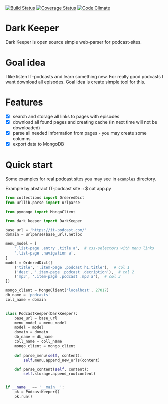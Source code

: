 [![Build Status](https://travis-ci.org/itcrab/dark-keeper.svg?branch=master)](https://travis-ci.org/itcrab/dark-keeper)
[![Coverage Status](https://coveralls.io/repos/github/itcrab/dark-keeper/badge.svg?branch=master)](https://coveralls.io/github/itcrab/dark-keeper?branch=master)
[![Code Climate](https://codeclimate.com/github/itcrab/dark-keeper/badges/gpa.svg)](https://codeclimate.com/github/itcrab/dark-keeper)

# Dark Keeper
Dark Keeper is open source simple web-parser for podcast-sites.

# Goal idea
I like listen IT-podcasts and learn something new.
For really good podcasts I want download all episodes.
Goal idea is create simple tool for this.

# Features
- [x] search and storage all links to pages with episodes
- [x] download all found pages and creating cache (in next time will not be downloaded)
- [x] parse all needed information from pages - you may create some columns
- [x] export data to MongoDB

# Quick start
Some examples for real podcast sites you may see in `examples` directory.

Example by abstract IT-podcast site :: $ cat app.py
```python
from collections import OrderedDict
from urllib.parse import urlparse

from pymongo import MongoClient

from dark_keeper import DarkKeeper

base_url = 'https://it-podcast.com/'
domain = urlparse(base_url).netloc

menu_model = [
    '.list-page .entry .title a',  # css-selectors with menu links
    '.list-page .navigation a',
]
model = OrderedDict([
    ('title', '.item-page .podcast h1.title'),  # col 1
    ('desc', '.item-page .podcast .decription'),  # col 2
    ('mp3', '.item-page .podcast .mp3 a'),  # col 3
])

mongo_client = MongoClient('localhost', 27017)
db_name = 'podcasts'
coll_name = domain


class PodcastKeeper(DarkKeeper):
    base_url = base_url
    menu_model = menu_model
    model = model
    domain = domain
    db_name = db_name
    coll_name = coll_name
    mongo_client = mongo_client

    def parse_menu(self, content):
        self.menu.append_new_urls(content)

    def parse_content(self, content):
        self.storage.append_row(content)


if __name__ == '__main__':
    pk = PodcastKeeper()
    pk.run()
```
